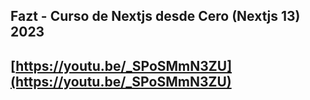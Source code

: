 ## Fazt - Curso de Nextjs desde Cero (Nextjs 13) 2023
## [https://youtu.be/_SPoSMmN3ZU](https://youtu.be/_SPoSMmN3ZU)
